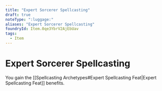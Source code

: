 ```yaml
---
title: "Expert Sorcerer Spellcasting"
draft: true
noteType: ":luggage:"
aliases: "Expert Sorcerer Spellcasting"
foundryId: Item.0qe3YbrV2AjEbUav
tags:
  - Item
---
```


# Expert Sorcerer Spellcasting

You gain the [[Spellcasting Archetypes#Expert Spellcasting Feat|Expert Spellcasting Feat]] benefits.
